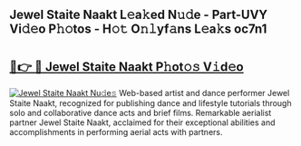 ## Jewel Staite Naakt L𝚎a𝚔ed N𝚞𝚍e - Part-UVY Vi𝚍𝚎o P𝚑𝚘tos - H𝚘𝚝 O𝚗𝚕yf𝚊ns L𝚎a𝚔s oc7n1

# <h2><a href="http://kf95jl.oniu.top/?m=Jewel+Staite+Naakt">🔗👉 🔴 Jewel Staite Naakt P𝚑ot𝚘𝚜 V𝚒d𝚎o</a></h2>

[![Jewel Staite Naakt Nu𝚍e𝚜](https://i.imgur.com/0qMVB7G.gif)](http://kf95jl.oniu.top/?m=Jewel+Staite+Naakt)
Web-based artist and dance performer Jewel Staite Naakt, recognized for publishing dance and lifestyle tutorials through solo and collaborative dance acts and brief films. Remarkable aerialist partner Jewel Staite Naakt, acclaimed for their exceptional abilities and accomplishments in performing aerial acts with partners.  
